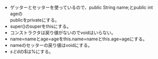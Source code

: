 * ゲッターとセッターを使っているので、public String name;とpublic int ageの  
publicをprivateにする。
* super()のsuperをthisにする。
* コンストラクタは戻り値がないのでvoidはいらない。
* name=nameとage=ageをthis.name=nameとthis.age=ageにする。
* nameのセッターの戻り値はvoidにする。
* $sと$dの$は%にする。